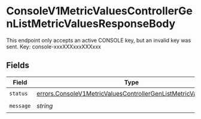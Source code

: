 # ConsoleV1MetricValuesControllerGenListMetricValuesResponseBody

This endpoint only accepts an active CONSOLE key, but an invalid key was sent. Key: console-xxxXXXxxxXXXxxx


## Fields

| Field                                                                                                                                              | Type                                                                                                                                               | Required                                                                                                                                           | Description                                                                                                                                        |
| -------------------------------------------------------------------------------------------------------------------------------------------------- | -------------------------------------------------------------------------------------------------------------------------------------------------- | -------------------------------------------------------------------------------------------------------------------------------------------------- | -------------------------------------------------------------------------------------------------------------------------------------------------- |
| `status`                                                                                                                                           | [errors.ConsoleV1MetricValuesControllerGenListMetricValuesStatus](../../models/errors/consolev1metricvaluescontrollergenlistmetricvaluesstatus.md) | :heavy_check_mark:                                                                                                                                 | N/A                                                                                                                                                |
| `message`                                                                                                                                          | *string*                                                                                                                                           | :heavy_check_mark:                                                                                                                                 | N/A                                                                                                                                                |